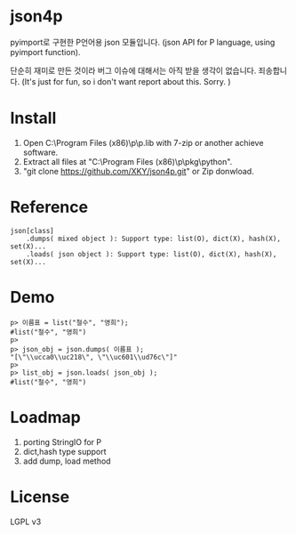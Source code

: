 json4p
======
pyimport로 구현한 P언어용 json 모듈입니다.
(json API for P language, using pyimport function).

단순히 재미로 만든 것이라 버그 이슈에 대해서는 아직 받을 생각이 없습니다. 죄송합니다.
(It's just for fun, so i don't want report about this. Sorry. )

Install
====
1. Open C:\Program Files (x86)\p\p.lib with 7-zip or another achieve software.
2. Extract all files at "C:\Program Files (x86)\p\pkg\python".
3. "git clone https://github.com/XKY/json4p.git" or Zip donwload.

Reference
=====
    json[class]
        .dumps( mixed object ): Support type: list(O), dict(X), hash(X), set(X)...
        .loads( json object ): Support type: list(O), dict(X), hash(X), set(X)...

Demo
=====
    p> 이름표 = list("철수", "영희");
    #list("철수", "영희")
    p> 
    p> json_obj = json.dumps( 이름표 );
    "[\"\\ucca0\\uc218\", \"\\uc601\\ud76c\"]"
    p> 
    p> list_obj = json.loads( json_obj );
    #list("철수", "영희")

Loadmap
=======
  1. porting StringIO for P
  2. dict,hash type support
  3. add dump, load method

License
=======
LGPL v3
